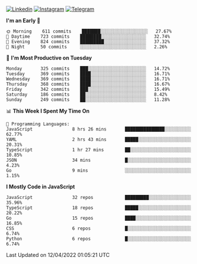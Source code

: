 [![Linkedin](https://img.shields.io/badge/-Archie-blue?style=flat-square&labelColor=gray&logo=Linkedin&logoColor=white&link=https://www.linkedin.com/in/archisdi)](https://www.linkedin.com/in/archisdi)
[![Instagram](https://img.shields.io/badge/-@archisdi-orange?style=flat-square&labelColor=gray&logo=Instagram&logoColor=white&link=https://www.instagram.com/archisdi)](https://www.instagram.com/archisdi)
[![Telegram](https://img.shields.io/badge/-aai-informational?style=flat-square&labelColor=gray&logo=telegram&logoColor=white&link=https://t.me/archisdi)](https://t.me/archisdi)

<!--START_SECTION:waka-->
**I'm an Early 🐤** 

```text
🌞 Morning    611 commits    ███████░░░░░░░░░░░░░░░░░░   27.67% 
🌆 Daytime    723 commits    ████████░░░░░░░░░░░░░░░░░   32.74% 
🌃 Evening    824 commits    █████████░░░░░░░░░░░░░░░░   37.32% 
🌙 Night      50 commits     ░░░░░░░░░░░░░░░░░░░░░░░░░   2.26%

```
📅 **I'm Most Productive on Tuesday** 

```text
Monday       325 commits    ███░░░░░░░░░░░░░░░░░░░░░░   14.72% 
Tuesday      369 commits    ████░░░░░░░░░░░░░░░░░░░░░   16.71% 
Wednesday    369 commits    ████░░░░░░░░░░░░░░░░░░░░░   16.71% 
Thursday     368 commits    ████░░░░░░░░░░░░░░░░░░░░░   16.67% 
Friday       342 commits    ███░░░░░░░░░░░░░░░░░░░░░░   15.49% 
Saturday     186 commits    ██░░░░░░░░░░░░░░░░░░░░░░░   8.42% 
Sunday       249 commits    ██░░░░░░░░░░░░░░░░░░░░░░░   11.28%

```


📊 **This Week I Spent My Time On** 

```text
💬 Programming Languages: 
JavaScript               8 hrs 26 mins       ███████████████░░░░░░░░░░   62.77% 
YAML                     2 hrs 43 mins       █████░░░░░░░░░░░░░░░░░░░░   20.31% 
TypeScript               1 hr 27 mins        ██░░░░░░░░░░░░░░░░░░░░░░░   10.85% 
JSON                     34 mins             █░░░░░░░░░░░░░░░░░░░░░░░░   4.23% 
Go                       9 mins              ░░░░░░░░░░░░░░░░░░░░░░░░░   1.15%

```

**I Mostly Code in JavaScript** 

```text
JavaScript               32 repos            █████████░░░░░░░░░░░░░░░░   35.96% 
TypeScript               18 repos            █████░░░░░░░░░░░░░░░░░░░░   20.22% 
Go                       15 repos            ████░░░░░░░░░░░░░░░░░░░░░   16.85% 
CSS                      6 repos             █░░░░░░░░░░░░░░░░░░░░░░░░   6.74% 
Python                   6 repos             █░░░░░░░░░░░░░░░░░░░░░░░░   6.74%

```



 Last Updated on 12/04/2022 01:05:21 UTC
<!--END_SECTION:waka-->